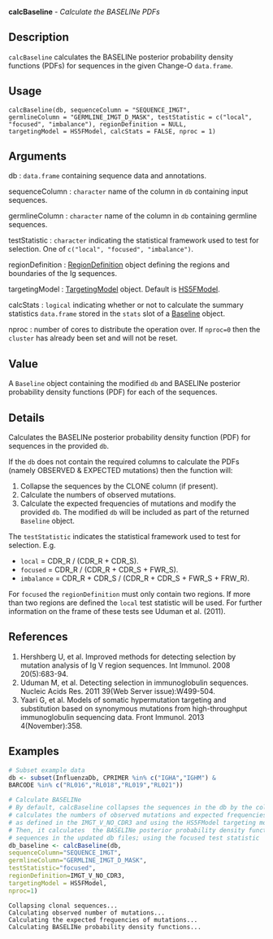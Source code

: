 





**calcBaseline** - *Calculate the BASELINe PDFs*

Description
--------------------

`calcBaseline` calculates the BASELINe posterior probability density 
functions (PDFs) for sequences in the given Change-O `data.frame`.


Usage
--------------------
```
calcBaseline(db, sequenceColumn = "SEQUENCE_IMGT",
germlineColumn = "GERMLINE_IMGT_D_MASK", testStatistic = c("local",
"focused", "imbalance"), regionDefinition = NULL,
targetingModel = HS5FModel, calcStats = FALSE, nproc = 1)
```

Arguments
-------------------

db
:   `data.frame` containing sequence data and annotations.

sequenceColumn
:   `character` name of the column in `db` 
containing input sequences.

germlineColumn
:   `character` name of the column in `db` 
containing germline sequences.

testStatistic
:   `character` indicating the statistical framework 
used to test for selection. One of `c("local", "focused", "imbalance")`.

regionDefinition
:   [RegionDefinition](RegionDefinition-class.md) object defining the regions
and boundaries of the Ig sequences.

targetingModel
:   [TargetingModel](TargetingModel-class.md) object. Default is  [HS5FModel](HS5FModel.md).

calcStats
:   `logical` indicating whether or not to calculate the 
summary statistics `data.frame` stored in the 
`stats` slot of a [Baseline](Baseline-class.md) object.

nproc
:   number of cores to distribute the operation over. If 
`nproc=0` then the `cluster` has already been
set and will not be reset.



Value
-------------------

A `Baseline` object containing the modified `db` and BASELINe 
posterior probability density functions (PDF) for each of the sequences.

Details
-------------------

Calculates the BASELINe posterior probability density function (PDF) for 
sequences in the provided `db`. 

If the `db` does not contain the 
required columns to calculate the PDFs (namely OBSERVED & EXPECTED mutations)
then the function will:

1. Collapse the sequences by the CLONE column (if present).
1. Calculate the numbers of observed mutations.
1. Calculate the expected frequencies of mutations and modify the provided 
`db`. The modified `db` will be included as part of the 
returned `Baseline` object.


The `testStatistic` indicates the statistical framework used to test for selection. 
E.g.

+ `local` = CDR_R / (CDR_R + CDR_S).
+ `focused` = CDR_R / (CDR_R + CDR_S + FWR_S).
+ `imbalance` = CDR_R + CDR_S / (CDR_R + CDR_S + FWR_S + FRW_R).

For `focused` the `regionDefinition` must only contain two regions. If more 
than two regions are defined the `local` test statistic will be used.
For further information on the frame of these tests see Uduman et al. (2011).

References
-------------------


1. Hershberg U, et al. Improved methods for detecting selection by mutation 
analysis of Ig V region sequences. 
Int Immunol. 2008 20(5):683-94.
1. Uduman M, et al. Detecting selection in immunoglobulin sequences. 
Nucleic Acids Res. 2011 39(Web Server issue):W499-504.
1. Yaari G, et al. Models of somatic hypermutation targeting and substitution based
on synonymous mutations from high-throughput immunoglobulin sequencing data.
Front Immunol. 2013 4(November):358.
 



Examples
-------------------

```R
# Subset example data
db <- subset(InfluenzaDb, CPRIMER %in% c("IGHA","IGHM") & 
BARCODE %in% c("RL016","RL018","RL019","RL021"))

# Calculate BASELINe
# By default, calcBaseline collapses the sequences in the db by the column "CLONE",
# calculates the numbers of observed mutations and expected frequencies of mutations,
# as defined in the IMGT_V_NO_CDR3 and using the HS5FModel targeting model.
# Then, it calculates  the BASELINe posterior probability density functions (PDFs) for
# sequences in the updated db files; using the focused test statistic
db_baseline <- calcBaseline(db, 
sequenceColumn="SEQUENCE_IMGT",
germlineColumn="GERMLINE_IMGT_D_MASK", 
testStatistic="focused",
regionDefinition=IMGT_V_NO_CDR3,
targetingModel = HS5FModel,
nproc=1)
```


```
Collapsing clonal sequences...
Calculating observed number of mutations...
Calculating the expected frequencies of mutations...
Calculating BASELINe probability density functions...

```





